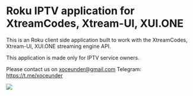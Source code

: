# Roku IPTV application for XtreamCodes, Xtream-UI, XUI.ONE
This is an Roku client side application built to work with the XtreamCodes, Xtream-UI, XUI.ONE streaming engine API.

This application is made only for IPTV service owners.

Please contact us on xoceunder@gmail.com
Telegram: https://t.me/xoceunder

[![](https://github.com/user-attachments/assets/5c7ea531-6490-4ac9-8b28-285f9e0d74c2)](https://youtu.be/5pobn0796hw)
